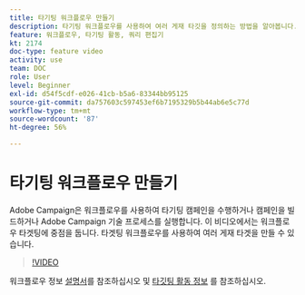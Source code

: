 ```yaml
---
title: 타기팅 워크플로우 만들기
description: 타기팅 워크플로우를 사용하여 여러 게재 타깃을 정의하는 방법을 알아봅니다.
feature: 워크플로우, 타기팅 활동, 쿼리 편집기
kt: 2174
doc-type: feature video
activity: use
team: DOC
role: User
level: Beginner
exl-id: d54f5cdf-e026-41cb-b5a6-83344bb95125
source-git-commit: da757603c597453ef6b7195329b5b44ab6e5c77d
workflow-type: tm+mt
source-wordcount: '87'
ht-degree: 56%

---
```


# 타기팅 워크플로우 만들기

Adobe Campaign은 워크플로우를 사용하여 타기팅 캠페인을 수행하거나 캠페인을 빌드하거나 Adobe Campaign 기술 프로세스를 실행합니다. 이 비디오에서는 워크플로우 타겟팅에 중점을 둡니다. 타겟팅 워크플로우를 사용하여 여러 게재 타겟을 만들 수 있습니다.

>[!VIDEO](https://video.tv.adobe.com/v/25605?quality=12)

워크플로우 정보 [설명서](https://experienceleague.adobe.com/docs/campaign-classic/using/automating-with-workflows/introduction/about-workflows.html?lang=ko)를 참조하십시오
및 [타깃팅 활동 정보](https://experienceleague.adobe.com/docs/campaign-classic/using/automating-with-workflows/targeting-activities/about-targeting-activities.html) 를 참조하십시오.
